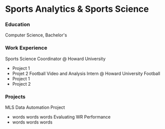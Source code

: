 # Sports Analytics & Sports Science

### Education
Computer Science, Bachelor's

### Work Experience
Sports Science Coordinator @ Howard University
- Project 1
- Projet 2
Football Video and Analysis Intern @ Howard University Football
- Project 1
- Project 2

### Projects
MLS Data Automation Project
- words words words
Evaluating WR Performance
- words words words
